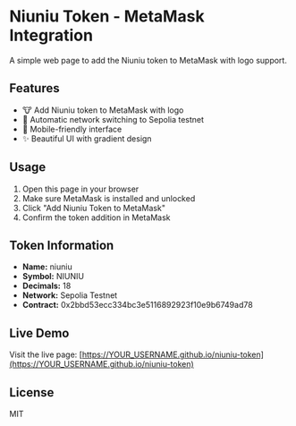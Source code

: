 # Niuniu Token - MetaMask Integration

A simple web page to add the Niuniu token to MetaMask with logo support.

## Features

- 🐮 Add Niuniu token to MetaMask with logo
- 🔗 Automatic network switching to Sepolia testnet
- 📱 Mobile-friendly interface
- ✨ Beautiful UI with gradient design

## Usage

1. Open this page in your browser
2. Make sure MetaMask is installed and unlocked
3. Click "Add Niuniu Token to MetaMask"
4. Confirm the token addition in MetaMask

## Token Information

- **Name:** niuniu
- **Symbol:** NIUNIU
- **Decimals:** 18
- **Network:** Sepolia Testnet
- **Contract:** 0x2bbd53ecc334bc3e5116892923f10e9b6749ad78

## Live Demo

Visit the live page: [https://YOUR_USERNAME.github.io/niuniu-token](https://YOUR_USERNAME.github.io/niuniu-token)

## License

MIT
